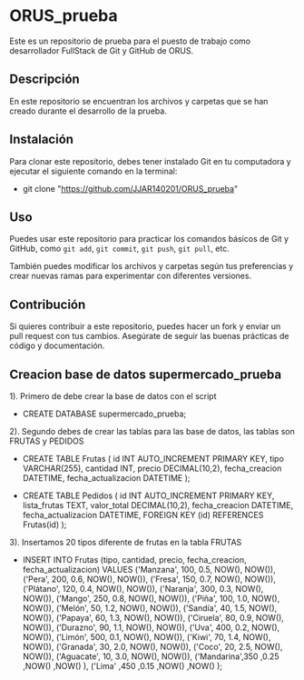 # ORUS_prueba

Este es un repositorio de prueba para el puesto de trabajo como desarrollador FullStack de Git y GitHub de ORUS.

## Descripción

En este repositorio se encuentran los archivos y carpetas que se han creado durante el desarrollo de la prueba.

## Instalación

Para clonar este repositorio, debes tener instalado Git en tu computadora y ejecutar el siguiente comando en la terminal:
- git clone "https://github.com/JJAR140201/ORUS_prueba"

## Uso

Puedes usar este repositorio para practicar los comandos básicos de Git y GitHub, como `git add`, `git commit`, `git push`, `git pull`, etc.

También puedes modificar los archivos y carpetas según tus preferencias y crear nuevas ramas para experimentar con diferentes versiones.

## Contribución

Si quieres contribuir a este repositorio, puedes hacer un fork y enviar un pull request con tus cambios. Asegúrate de seguir las buenas prácticas de código y documentación.

## Creacion base de datos supermercado_prueba

1). Primero de debe crear la base de datos con el script
- CREATE DATABASE supermercado_prueba;

2). Segundo debes de crear las tablas para las base de datos, las tablas son FRUTAS y PEDIDOS
- CREATE TABLE Frutas (
    id INT AUTO_INCREMENT PRIMARY KEY,
    tipo VARCHAR(255),
    cantidad INT,
    precio DECIMAL(10,2),
    fecha_creacion DATETIME,
    fecha_actualizacion DATETIME
);

- CREATE TABLE Pedidos (
    id INT AUTO_INCREMENT PRIMARY KEY,
    lista_frutas TEXT,
    valor_total DECIMAL(10,2),
    fecha_creacion DATETIME,
    fecha_actualizacion DATETIME,
    FOREIGN KEY (id) REFERENCES Frutas(id)
);

3). Insertamos 20 tipos diferente de frutas en la tabla FRUTAS
- INSERT INTO Frutas (tipo, cantidad, precio, fecha_creacion, fecha_actualizacion)
VALUES
('Manzana', 100, 0.5, NOW(), NOW()),
('Pera', 200, 0.6, NOW(), NOW()),
('Fresa', 150, 0.7, NOW(), NOW()),
('Plátano', 120, 0.4, NOW(), NOW()),
('Naranja', 300, 0.3, NOW(), NOW()),
('Mango', 250, 0.8, NOW(), NOW()),
('Piña', 100, 1.0, NOW(), NOW()),
('Melón', 50, 1.2, NOW(), NOW()),
('Sandía', 40, 1.5, NOW(), NOW()),
('Papaya', 60, 1.3, NOW(), NOW()),
('Ciruela', 80, 0.9, NOW(), NOW()),
('Durazno', 90, 1.1, NOW(), NOW()),
('Uva', 400, 0.2, NOW(), NOW()),
('Limón', 500, 0.1, NOW(), NOW()),
('Kiwi', 70, 1.4, NOW(), NOW()),
('Granada', 30, 2.0, NOW(), NOW()),
('Coco', 20, 2.5, NOW(), NOW()),
('Aguacate', 10, 3.0, NOW(), NOW()),
('Mandarina',350 ,0.25 ,NOW() ,NOW() ),
('Lima' ,450 ,0.15 ,NOW() ,NOW() );
